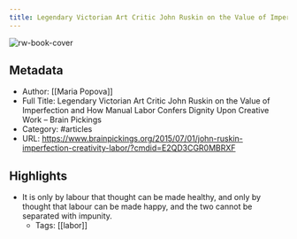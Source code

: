 ```yaml
---
title: Legendary Victorian Art Critic John Ruskin on the Value of Imperfection and How Manual Labor Confers Dignity Upon Creative Work – Brain Pickings
---
```

![rw-book-cover](https://readwise-assets.s3.amazonaws.com/static/images/article1.be68295a7e40.png)

## Metadata
- Author: [[Maria Popova]]
- Full Title: Legendary Victorian Art Critic John Ruskin on the Value of Imperfection and How Manual Labor Confers Dignity Upon Creative Work – Brain Pickings
- Category: #articles
- URL: https://www.brainpickings.org/2015/07/01/john-ruskin-imperfection-creativity-labor/?cmdid=E2QD3CGR0MBRXF

## Highlights
- It is only by labour that thought can be made healthy, and only by thought that labour can be made happy, and the two cannot be separated with impunity.
    - Tags: [[labor]] 
